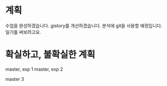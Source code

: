 # 계획
수업을 완성하겠습니다.
gistory를 개선하겠습니다.
분석에 git을 사용할 예정입니다.
일기를 써보려고요.

# 확실하고, 불확실한 계획
master, exp 1
master, exp 2

master 3